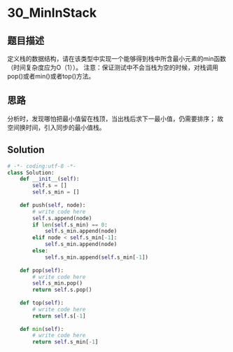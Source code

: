 # 30_MinInStack

## 题目描述
定义栈的数据结构，请在该类型中实现一个能够得到栈中所含最小元素的min函数（时间复杂度应为O（1））。
注意：保证测试中不会当栈为空的时候，对栈调用pop()或者min()或者top()方法。

## 思路
分析时，发现哪怕把最小值留在栈顶，当出栈后求下一最小值，仍需要排序；
故空间换时间，引入同步的最小值栈。

## Solution
```python
# -*- coding:utf-8 -*-
class Solution:
    def __init__(self):
        self.s = []
        self.s_min = []
        
    def push(self, node):
        # write code here
        self.s.append(node)
        if len(self.s_min) == 0:
            self.s_min.append(node)
        elif node < self.s_min[-1]:
            self.s_min.append(node)
        else:
            self.s_min.append(self.s_min[-1])
            
    def pop(self):
        # write code here
        self.s_min.pop()
        return self.s.pop()
    
    def top(self):
        # write code here
        return self.s[-1]
    
    def min(self):
        # write code here
        return self.s_min[-1]
```